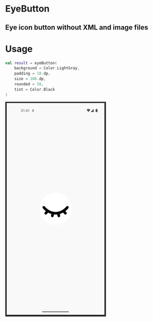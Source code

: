 # EyeButton
## Eye icon button without XML and image files

# Usage

```kotlin
val result = eyeButton(
    background = Color.LightGray,
    padding = 10.dp,
    size = 108.dp,
    rounded = 50,
    tint = Color.Black
)
```
![Image](img.gif)

